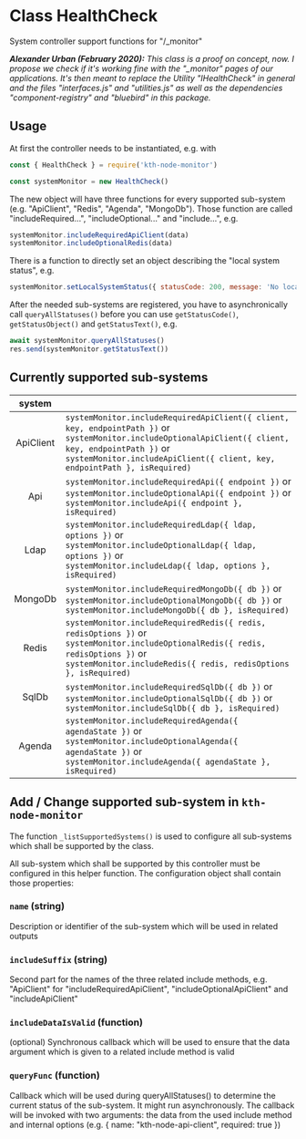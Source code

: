 # Class HealthCheck

System controller support functions for "/\_monitor"

_**Alexander Urban (February 2020):** This class is a proof on concept, now. I propose we check if it's working fine with the "\_monitor" pages of our applications. It's then meant to replace the Utility "IHealthCheck" in general and the files "interfaces.js" and "utilities.js" as well as the dependencies "component-registry" and "bluebird" in this package._

## Usage

At first the controller needs to be instantiated, e.g. with

```js
const { HealthCheck } = require('kth-node-monitor')

const systemMonitor = new HealthCheck()
```

The new object will have three functions for every supported sub-system (e.g. "ApiClient", "Redis", "Agenda", "MongoDb"). Those function are called "includeRequired...", "includeOptional..." and "include...", e.g.

```js
systemMonitor.includeRequiredApiClient(data)
systemMonitor.includeOptionalRedis(data)
```

There is a function to directly set an object describing the "local system status", e.g.

```js
systemMonitor.setLocalSystemStatus({ statusCode: 200, message: 'No local problems' })
```

After the needed sub-systems are registered, you have to asynchronically call `queryAllStatuses()` before you can use `getStatusCode()`, `getStatusObject()` and `getStatusText()`, e.g.

```js
await systemMonitor.queryAllStatuses()
res.send(systemMonitor.getStatusText())
```

## Currently supported sub-systems

|  system   |                                                                                                                                                                                                                                           |
| :-------: | ----------------------------------------------------------------------------------------------------------------------------------------------------------------------------------------------------------------------------------------- |
| ApiClient | `systemMonitor.includeRequiredApiClient({ client, key, endpointPath })` or<br/>`systemMonitor.includeOptionalApiClient({ client, key, endpointPath })` or<br/>`systemMonitor.includeApiClient({ client, key, endpointPath }, isRequired)` |
|    Api    | `systemMonitor.includeRequiredApi({ endpoint })` or<br/>`systemMonitor.includeOptionalApi({ endpoint })` or<br/>`systemMonitor.includeApi({ endpoint }, isRequired)`                                                                      |
|   Ldap    | `systemMonitor.includeRequiredLdap({ ldap, options })` or<br/>`systemMonitor.includeOptionalLdap({ ldap, options })` or<br/>`systemMonitor.includeLdap({ ldap, options }, isRequired)`                                                    |
|  MongoDb  | `systemMonitor.includeRequiredMongoDb({ db })` or<br/>`systemMonitor.includeOptionalMongoDb({ db })` or<br/>`systemMonitor.includeMongoDb({ db }, isRequired)`                                                                            |
|   Redis   | `systemMonitor.includeRequiredRedis({ redis, redisOptions })` or<br/>`systemMonitor.includeOptionalRedis({ redis, redisOptions })` or<br/>`systemMonitor.includeRedis({ redis, redisOptions }, isRequired)`                               |
|   SqlDb   | `systemMonitor.includeRequiredSqlDb({ db })` or<br/>`systemMonitor.includeOptionalSqlDb({ db })` or<br/>`systemMonitor.includeSqlDb({ db }, isRequired)`                                                                                  |
|  Agenda   | `systemMonitor.includeRequiredAgenda({ agendaState })` or<br/>`systemMonitor.includeOptionalAgenda({ agendaState })` or<br/>`systemMonitor.includeAgenda({ agendaState }, isRequired)`                                                    |

## Add / Change supported sub-system in `kth-node-monitor`

The function `_listSupportedSystems()` is used to configure all sub-systems which shall be supported by the class.

All sub-system which shall be supported by this controller must be configured in this helper function. The configuration object shall contain those properties:

### `name` (string)

Description or identifier of the sub-system which will be used in related outputs

### `includeSuffix` (string)

Second part for the names of the three related include methods, e.g. "ApiClient" for "includeRequiredApiClient", "includeOptionalApiClient" and "includeApiClient"

### `includeDataIsValid` (function)

(optional) Synchronous callback which will be used to ensure that the data argument which is given to a related include method is valid

### `queryFunc` (function)

Callback which will be used during queryAllStatuses() to determine the current status of the sub-system. It might run asynchronously. The callback will be invoked with two arguments: the data from the used include method and internal options (e.g. { name: "kth-node-api-client", required: true })
